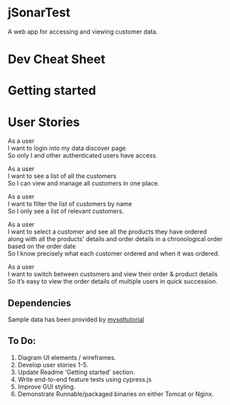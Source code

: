 # jSonarTest

A web app for accessing and viewing customer data.

# Dev Cheat Sheet

# Getting started

# User Stories

As a user  
I want to login into my data discover page  
So only I and other authenticated users have access.

As a user  
I want to see a list of all the customers  
So I can view and manage all customers in one place.

As a user  
I want to filter the list of customers by name  
So I only see a list of relevant customers.

As a user  
I want to select a customer and see all the products they have ordered along with all the products' details and order details in a chronological order based on the order date  
So I know precisely what each customer ordered and when it was ordered.

As a user  
I want to switch between customers and view their order & product details  
So it’s easy to view the order details of multiple users in quick succession.

## Dependencies

Sample data has been provided by [mysqltutorial](http://www.mysqltutorial.org/mysql-sample-database.aspx)

## To Do:

1.  Diagram UI elements / wireframes.
2.  Develop user stories 1-5.
3.  Update Readme 'Getting started' section.
4.  Write end-to-end feature tests using cypress.js
5.  Improve GUI styling.
6.  Demonstrate Runnable/packaged binaries on either Tomcat or Nginx.
